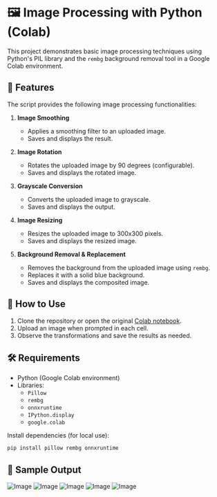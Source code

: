 # 🖼️ Image Processing with Python (Colab)

This project demonstrates basic image processing techniques using Python's PIL library and the `rembg` background removal tool in a Google Colab environment.

## 🔧 Features

The script provides the following image processing functionalities:

1. **Image Smoothing**
   - Applies a smoothing filter to an uploaded image.
   - Saves and displays the result.

2. **Image Rotation**
   - Rotates the uploaded image by 90 degrees (configurable).
   - Saves and displays the rotated image.

3. **Grayscale Conversion**
   - Converts the uploaded image to grayscale.
   - Saves and displays the output.

4. **Image Resizing**
   - Resizes the uploaded image to 300x300 pixels.
   - Saves and displays the resized image.

5. **Background Removal & Replacement**
   - Removes the background from the uploaded image using `rembg`.
   - Replaces it with a solid blue background.
   - Saves and displays the composited image.

## 📂 How to Use

1. Clone the repository or open the original [Colab notebook](https://colab.research.google.com/drive/1ThUlhsiAGe2YSptta4vlgh2M5iSwQR5t).
2. Upload an image when prompted in each cell.
3. Observe the transformations and save the results as needed.

## 🛠️ Requirements

- Python (Google Colab environment)
- Libraries:
  - `Pillow`
  - `rembg`
  - `onnxruntime`
  - `IPython.display`
  - `google.colab`

Install dependencies (for local use):
```bash
pip install pillow rembg onnxruntime
````

## 📸 Sample Output

![Image](https://github.com/user-attachments/assets/9bd439b6-310c-47c8-a483-71bad6c8d37a)
![Image](https://github.com/user-attachments/assets/806b2633-4012-4ad2-b935-fcd103d4065e)
![Image](https://github.com/user-attachments/assets/cc8965e8-6917-42c2-b8a5-f220da884288)
![Image](https://github.com/user-attachments/assets/6e3fa982-3b0f-420e-8494-100abb9a43c2)
![Image](https://github.com/user-attachments/assets/3b307313-847b-4e89-8c0d-7828fa75ca43)


```

